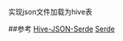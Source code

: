 
实现json文件加载为hive表

##参考
[Hive-JSON-Serde](https://github.com/rcongiu/Hive-JSON-Serde)
[Serde](http://blog.csdn.net/xiao_jun_0820/article/details/38119123#)